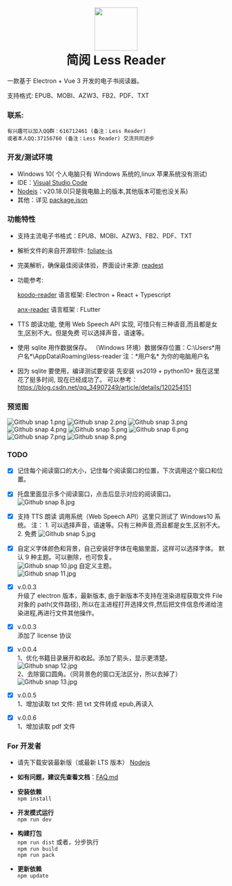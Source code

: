 # <div align='center'><img src="https://github.com/laowus/Less-Reader/blob/main/public/icon.png" width="100" height="100"><br/>简阅 Less Reader</div>

一款基于 Electron + Vue 3 开发的电子书阅读器。

支持格式: EPUB、MOBI、AZW3、FB2、PDF、TXT

### 联系:

    有兴趣可以加入QQ群：616712461 (备注：Less Reader)
    或者本人QQ:37156760 (备注：Less Reader) 交流共同进步

### 开发/测试环境

-   Windows 10( 个人电脑只有 Windows 系统的,linux 苹果系统没有测试)
-   IDE：[Visual Studio Code](https://code.visualstudio.com/)
-   [Nodejs](https://nodejs.org/)：v20.18.0(只是我电脑上的版本,其他版本可能也没关系)
-   其他：详见 [package.json](package.json)

### 功能特性

-   支持主流电子书格式：EPUB、MOBI、AZW3、FB2、PDF、TXT
-   解析文件的来自开源软件: [foliate-js](https://github.com/foliate/foliate-js)
-   完美解析，确保最佳阅读体验，界面设计来源: [readest](https://github.com/readest/readest)
-   功能参考:

    [koodo-reader](https://github.com/koodo-reader/koodo-reader)
    语言框架: Electron + React + Typescript

    [anx-reader](https://github.com/Anxcye/anx-reader)
    语言框架 : FLutter

-   TTS 朗读功能, 使用 Web Speech API 实现, 可惜只有三种语音,而且都是女生,区别不大。但是免费
    可以选择声音，语速等。
-   使用 sqlite 用作数据保存。
    （Windows 环境）数据保存位置：C:\Users\*用户名*\AppData\Roaming\less-reader
    注：*用户名\* 为你的电脑用户名
-   因为 sqlite 要使用，编译测试要安装 先安装 vs2019 + python10+
    我在这里花了挺多时间, 现在已经成功了。
    可以参考：https://blog.csdn.net/qq_34907249/article/details/120254151

### 预览图

![Github snap 1.png](https://github.com/laowus/Less-Reader/blob/main/snapshot/1.png)
![Github snap 2.png](https://github.com/laowus/Less-Reader/blob/main/snapshot/2.png)
![Github snap 3.png](https://github.com/laowus/Less-Reader/blob/main/snapshot/3.png)
![Github snap 4.png](https://github.com/laowus/Less-Reader/blob/main/snapshot/4.png)
![Github snap 5.png](https://github.com/laowus/Less-Reader/blob/main/snapshot/5.png)
![Github snap 6.png](https://github.com/laowus/Less-Reader/blob/main/snapshot/6.png)
![Github snap 7.png](https://github.com/laowus/Less-Reader/blob/main/snapshot/7.png)
![Github snap 8.png](https://github.com/laowus/Less-Reader/blob/main/snapshot/8.png)

### TODO

-   [x] 记住每个阅读窗口的大小，记住每个阅读窗口的位置，下次调用这个窗口和位置。
-   [x] 托盘里面显示多个阅读窗口，点击后显示对应的阅读窗口。
        ![Github snap 8.jpg](https://github.com/laowus/Less-Reader/blob/main/snapshot/8.jpg)
-   [x] 支持 TTS 朗读 调用系统（Web Speech API）这里只测试了 Windows10 系统。
        注： 1. 可以选择声音，语速等。只有三种声音,而且都是女生,区别不大。 <br>2. 免费
        ![Github snap 5.jpg](https://github.com/laowus/Less-Reader/blob/main/snapshot/9.jpg)
-   [x] 自定义字体颜色和背景，自己安装好字体在电脑里面，这样可以选择字体。
        默认 9 种主题。可以删除，也可恢复。<br>
        ![Github snap 10.jpg](https://github.com/laowus/Less-Reader/blob/main/snapshot/10.jpg)
        自定义主题。<br>
        ![Github snap 11.jpg](https://github.com/laowus/Less-Reader/blob/main/snapshot/11.jpg)

-   [x] v.0.0.3 <br>升级了 electron 版本，最新版本, 由于新版本不支持在渲染进程获取文件 File 对象的 path(文件路径),
        所以在主进程打开选择文件,然后把文件信息传递给渲染进程,再进行文件其他操作。
-   [x] v.0.0.3 <br> 添加了 license 协议
-   [x] v.0.0.4<br>
        1、优化书籍目录展开和收起。添加了箭头，显示更清楚。<br>
        ![Github snap 12.jpg](https://github.com/laowus/Less-Reader/blob/main/snapshot/12.jpg)<br>
        2、去除窗口圆角。（同背景色的窗口无法区分，所以去掉了）<br>
        ![Github snap 13.jpg](https://github.com/laowus/Less-Reader/blob/main/snapshot/13.jpg)
-   [x] v.0.0.5<br>
        1、增加读取 txt 文件: 把 txt 文件转成 epub,再读入<br>
-   [x] v.0.0.6<br>
        1、增加读取 pdf 文件<br>

### For 开发者

-   请先下载安装最新版（或最新 LTS 版本） [Nodejs](https://nodejs.org/)

-   <b>如有问题，建议先查看文档</b>：[FAQ.md](FAQ.md)
-   <b>安装依赖</b>  
    `npm install`
-   <b>开发模式运行</b>  
    `npm run dev`
-   <b>构建打包</b>  
    `npm run dist`
    或者，分步执行  
    `npm run build`  
    `npm run pack`
-   <b>更新依赖</b>  
    `npm update`
